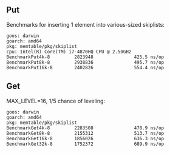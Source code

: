 ## Put
Benchmarks for inserting 1 element into various-sized skiplists:
```
goos: darwin
goarch: amd64
pkg: memtable/pkg/skiplist
cpu: Intel(R) Core(TM) i7-4870HQ CPU @ 2.50GHz
BenchmarkPut4k-8         2823948               425.5 ns/op
BenchmarkPut8k-8         2938836               495.7 ns/op
BenchmarkPut16k-8        2402826               554.4 ns/op

```

## Get
MAX_LEVEL=16, 1/5 chance of leveling:
```
goos: darwin
goarch: amd64
pkg: memtable/pkg/skiplist
BenchmarkGet4k-8         2283508               478.9 ns/op
BenchmarkGet8k-8         2155312               513.7 ns/op
BenchmarkGet16k-8        1856026               636.3 ns/op
BenchmarkGet32k-8        1752372               689.9 ns/op
```
